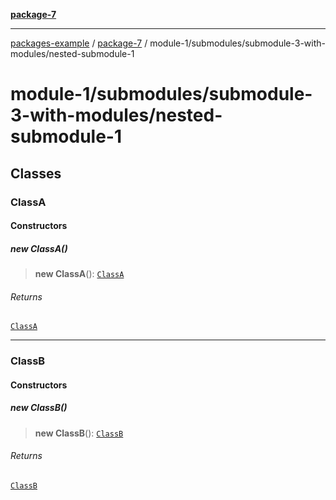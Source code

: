 [**package-7**](../../../README.md)

***

[packages-example](../../../../README.md) / [package-7](../../../README.md) / module-1/submodules/submodule-3-with-modules/nested-submodule-1

# module-1/submodules/submodule-3-with-modules/nested-submodule-1

## Classes

### ClassA

#### Constructors

##### new ClassA()

> **new ClassA**(): [`ClassA`](nested-submodule-1.md#classa)

###### Returns

[`ClassA`](nested-submodule-1.md#classa)

***

### ClassB

#### Constructors

##### new ClassB()

> **new ClassB**(): [`ClassB`](nested-submodule-1.md#classb)

###### Returns

[`ClassB`](nested-submodule-1.md#classb)

